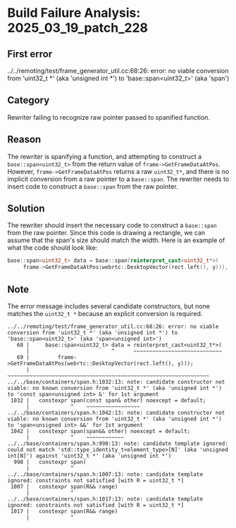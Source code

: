 # Build Failure Analysis: 2025_03_19_patch_228

## First error

../../remoting/test/frame_generator_util.cc:68:26: error: no viable conversion from 'uint32_t *' (aka 'unsigned int *') to 'base::span<uint32_t>' (aka 'span<unsigned int>')

## Category
Rewriter failing to recognize raw pointer passed to spanified function.

## Reason
The rewriter is spanifying a function, and attempting to construct a `base::span<uint32_t>` from the return value of `frame->GetFrameDataAtPos`.  However, `frame->GetFrameDataAtPos` returns a raw `uint32_t*`, and there is no implicit conversion from a raw pointer to a `base::span`. The rewriter needs to insert code to construct a `base::span` from the raw pointer.

## Solution
The rewriter should insert the necessary code to construct a `base::span` from the raw pointer. Since this code is drawing a rectangle, we can assume that the span's size should match the width. Here is an example of what the code should look like:

```c++
base::span<uint32_t> data = base::span(reinterpret_cast<uint32_t*>(
     frame->GetFrameDataAtPos(webrtc::DesktopVector(rect.left(), y))), rect.width());
```

## Note
The error message includes several candidate constructors, but none matches the `uint32_t *` because an explicit conversion is required.
```
../../remoting/test/frame_generator_util.cc:68:26: error: no viable conversion from 'uint32_t *' (aka 'unsigned int *') to 'base::span<uint32_t>' (aka 'span<unsigned int>')
   68 |     base::span<uint32_t> data = reinterpret_cast<uint32_t*>(
      |                          ^      ~~~~~~~~~~~~~~~~~~~~~~~~~~~~
   69 |         frame->GetFrameDataAtPos(webrtc::DesktopVector(rect.left(), y)));
      |         ~~~~~~~~~~~~~~~~~~~~~~~~~~~~~~~~~~~~~~~~~~~~~~~~~~~~~~~~~~~~~~~~
../../base/containers/span.h:1032:13: note: candidate constructor not viable: no known conversion from 'uint32_t *' (aka 'unsigned int *') to 'const span<unsigned int> &' for 1st argument
 1032 |   constexpr span(const span& other) noexcept = default;
      |             ^    ~~~~~~~~~~~~~~~~~
../../base/containers/span.h:1042:13: note: candidate constructor not viable: no known conversion from 'uint32_t *' (aka 'unsigned int *') to 'span<unsigned int> &&' for 1st argument
 1042 |   constexpr span(span&& other) noexcept = default;
      |             ^    ~~~~~~~~~~~~
../../base/containers/span.h:998:13: note: candidate template ignored: could not match 'std::type_identity_t<element_type>[N]' (aka 'unsigned int[N]') against 'uint32_t *' (aka 'unsigned int *')
  998 |   constexpr span(
      |             ^
../../base/containers/span.h:1007:13: note: candidate template ignored: constraints not satisfied [with R = uint32_t *]
 1007 |   constexpr span(R&& range)
      |             ^
../../base/containers/span.h:1017:13: note: candidate template ignored: constraints not satisfied [with R = uint32_t *]
 1017 |   constexpr span(R&& range)
      |             ^